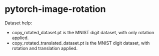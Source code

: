 # pytorch-image-rotation

Dataset help:
- copy_rotated_dataset.pt is the MNIST digit dataset, with only rotation applied.
- copy_rotated_translated_dataset.pt is the MNIST digit dataset, with rotation and translation applied.